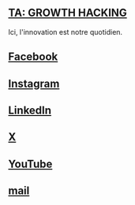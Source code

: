 <h2><a href="//youtu.be/dQw4w9WgXcQ" title="GROWTH HACKING">TA: GROWTH HACKING</a></h2>
Ici, l'innovation est notre quotidien.

<h2><a href="lien vers Facebook">Facebook</a></h2>
<h2><a href="lien vers Instagram">Instagram</a></h2>
<h2><a href="lien vers LinkedIn">LinkedIn</a></h2>
<h2><a href="lien vers TikTok"></a></h2>
<h2><a href="lien vers X">X</a></h2>
<h2><a href="lien vers YouTube">YouTube</a></h2>
<h2><a href="lien vers email">mail</a></h2>
